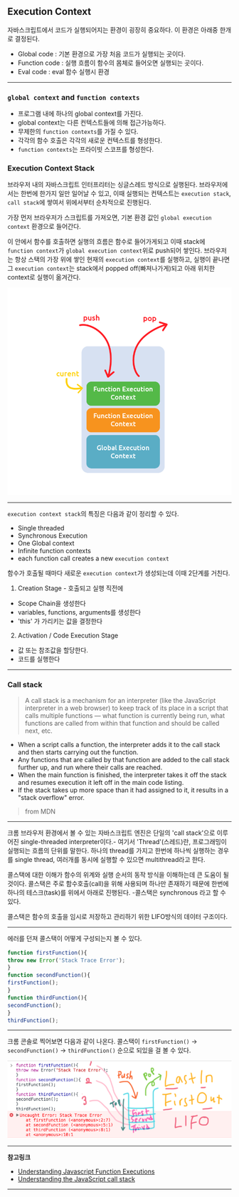 ## Execution Context


자바스크립트에서 코드가 실행되어지는 환경이 굉장히 중요하다. 이 환경은 아래중 한개로 결정된다.

- Global code : 기본 환경으로 가장 처음 코드가 실행되는 곳이다.
- Function code : 실행 흐름이 함수의 몸체로 들어오면 실행되는 곳이다.
- Eval code : eval 함수 실행시 환경

---

### `global context` and `function contexts`

- 프로그램 내에 하나의 global context를 가진다.
- global context는 다른 컨텍스트들에 의해 접근가능하다.
- 무제한의 `function contexts`를 가질 수 있다.
- 각각의 함수 호출은 각각의 새로운 컨텍스트를 형성한다.
- `function contexts`는 프라이빗 스코프를 형성한다. 



### Execution Context Stack

브라우저 내의 자바스크립트 인터프리터는 싱글스레드 방식으로 실행된다. 브라우저에서는 한번에 한가지 일만 일어날 수 있고, 이때 실행되는 컨텍스트는 `execution stack`, `call stack`에 쌓여서 위에서부터 순차적으로 진행된다.

가장 먼저 브라우저가 스크립트를 가져오면, 기본 환경 값인 `global execution context` 환경으로 들어간다. 

이 안에서 함수를 호출하면 실행의 흐름은 함수로 들어가게되고 이때 stack에 `function context`가 `global execution context`위로 push되어 쌓인다. 브라우저는 항상 스택의 가장 위에 쌓인 현재의 `execution context`를 실행하고, 실행이 끝나면 그 `execution context`는 stack에서 popped off(빠져나가게)되고 아래 위치한 context로 실행이 옮겨간다. 

![콜스택이미지](./images/call-stack.png)

---

`execution context stack`의 특징은 다음과 같이 정리할 수 있다.

- Single threaded
- Synchronous Execution
- One Global context
- Infinite function contexts
- each function call creates a new `execution context`


함수가 호출될 때마다 새로운 `execution context`가 생성되는데 이때 2단계를 거친다.

1. Creation Stage - 호출되고 실행 직전에
  - Scope Chain을 생성한다
  - variables, functions, arguments를 생성한다
  - 'this' 가 가리키는 값을 결정한다

2. Activation / Code Execution Stage 
  - 값 또는 참조값을 할당한다.
  - 코드를 실행한다


---


### Call stack

> A call stack is a mechanism for an interpreter (like the JavaScript interpreter in a web browser) to keep track of its place in a script that calls multiple functions — what function is currently being run, what functions are called from within that function and should be called next, etc.

- When a script calls a function, the interpreter adds it to the call stack and then starts carrying out the function.
- Any functions that are called by that function are added to the call stack further up, and run where their calls are reached.
- When the main function is finished, the interpreter takes it off the stack and resumes execution it left off in the main code listing.
- If the stack takes up more space than it had assigned to it, it results in a "stack overflow" error.

> from MDN
 
---

크롬 브라우저 환경에서 볼 수 있는 자바스크립트 엔진은 단일의 'call stack'으로 이루어진 single-threaded interpreter이다.- 여기서 'Thread'(스레드)란, 프로그래밍이 실행되는 흐름의 단위를 말한다. 하나의 thread를 가지고 한번에 하나씩 실행하는 경우를 single thread, 여러개를 동시에 실행할 수 있으면 multithread라고 한다.

콜스택에 대한 이해가 함수의 위계와 실행 순서의 동작 방식을 이해하는데 큰 도움이 될 것이다. 콜스택은 주로 함수호출(call)을 위해 사용되며 하나만 존재하기 때문에 한번에 하나의 테스크(task)를 위에서 아래로 진행된다. -콜스택은 synchronous 라고 할 수 있다.

콜스택은 함수의 호출을 임시로 저장하고 관리하기 위한 LIFO방식의 데이터 구조이다. 

---

에러를 던져 콜스택이 어떻게 구성되는지 볼 수 있다.

```js
function firstFunction(){
throw new Error('Stack Trace Error');
}
function secondFunction(){
firstFunction();
}
function thirdFunction(){
secondFunction();
}
thirdFunction();
```

---


크롬 콘솔로 찍어보면 다음과 같이 나온다.
콜스택이 `firstFunction()` -> `secondFunction()` -> `thirdFunction()` 순으로 되있을 걸 볼 수 있다.

![콜스택이미지](./images/callstack.png)

---
**참고링크**

- [Understanding Javascript Function Executions](https://medium.com/@gaurav.pandvia/understanding-javascript-function-executions-tasks-event-loop-call-stack-more-part-1-5683dea1f5ec)
- [Understanding the JavaScript call stack](https://medium.freecodecamp.org/understanding-the-javascript-call-stack-861e41ae61d4)

---
